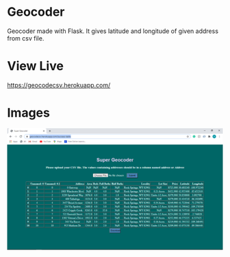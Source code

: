 # Geocoder
Geocoder made with Flask. It gives latitude and longitude of given address from csv file.

# View Live
https://geocodecsv.herokuapp.com/

# Images
![](2020-08-09%20(4).png)
